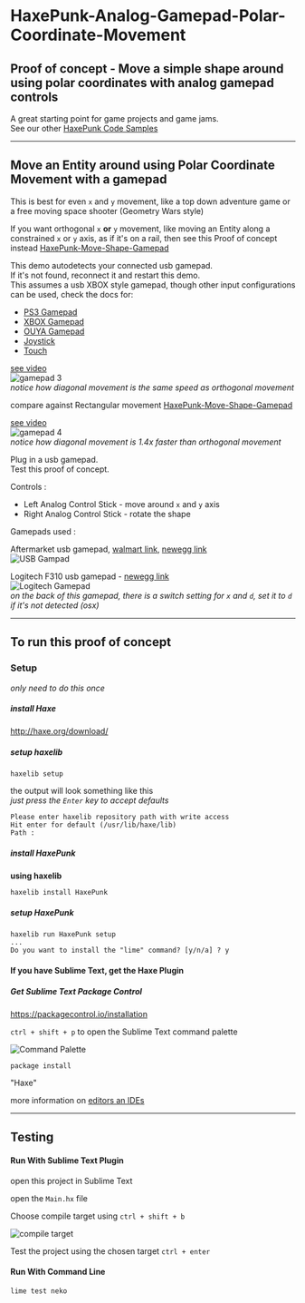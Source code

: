 # HaxePunk-Analog-Gamepad-Polar-Coordinate-Movement
## Proof of concept - Move a simple shape around using polar coordinates with analog gamepad controls

A great starting point for game projects and game jams.  
See our other [HaxePunk Code Samples](https://github.com/GomaGames?query=HaxePunk)

----

## Move an Entity around using Polar Coordinate Movement with a gamepad 

This is best for even `x` and `y` movement, like a top down adventure game or a free moving space shooter (Geometry Wars style)  

If you want orthogonal `x` **or** `y` movement, like moving an Entity along a constrained `x` or `y` axis, as if it's on a rail, then see this Proof of concept instead [HaxePunk-Move-Shape-Gamepad](https://github.com/GomaGames/HaxePunk-Move-Shape-Gamepad)

This demo autodetects your connected usb gamepad.  
If it's not found, reconnect it and restart this demo.  
This assumes a usb XBOX style gamepad, though other input configurations can be used, check the docs for:  

- [PS3 Gamepad](http://haxepunk.com/documentation/api/com/haxepunk/utils/PS3_GAMEPAD.html)
- [XBOX Gamepad](http://haxepunk.com/documentation/api/com/haxepunk/utils/XBOX_GAMEPAD.html)
- [OUYA Gamepad](http://haxepunk.com/documentation/api/com/haxepunk/utils/OUYA_GAMEPAD.html)
- [Joystick](http://haxepunk.com/documentation/api/com/haxepunk/utils/Joystick.html)
- [Touch](http://haxepunk.com/documentation/api/com/haxepunk/utils/Touch.html)


[see video](http://gfycat.com/UnsungTartBluejay)  
![gamepad 3](http://zippy.gfycat.com/UnsungTartBluejay.gif)  
_notice how diagonal movement is the same speed as orthogonal movement_

compare against Rectangular movement [HaxePunk-Move-Shape-Gamepad](https://github.com/GomaGames/HaxePunk-Move-Shape-Gamepad)

[see video](http://gfycat.com/JollyPoorChrysalis)  
![gamepad 4](http://fat.gfycat.com/JollyPoorChrysalis.gif)  
_notice how diagonal movement is 1.4x faster than orthogonal movement_

Plug in a usb gamepad.  
Test this proof of concept.

Controls : 

- Left Analog Control Stick - move around `x` and `y` axis
- Right Analog Control Stick - rotate the shape

Gamepads used : 

Aftermarket usb gamepad, [walmart link](http://www.walmart.com/ip/POWER-A-PS3-ProEX-Wired-Controller-Black-PS3-Playstation-3/14962336), [newegg link](http://www.newegg.com/Product/Product.aspx?Item=N82E16879815015)  
![USB Gampad](http://i5.walmartimages.com/dfw/dce07b8c-f05b/k2-_8c4a253a-abcf-474d-bf5c-f2c4725ce7f3.v1.jpg)

Logitech F310 usb gamepad - [newegg link](http://www.newegg.com/Product/Product.aspx?Item=N82E16826104402)  
![Logitech Gamepad](http://gaming.logitech.com/assets/47832/f310-gaming-gamepad-images.png)  
_on the back of this gamepad, there is a switch setting for `x` and `d`, set it to `d` if it's not detected (osx)_  

----

## To run this proof of concept

### Setup
_only need to do this once_

##### install Haxe  
http://haxe.org/download/

##### setup haxelib  

````
haxelib setup
````
the output will look something like this  
_just press the `Enter` key to accept defaults_

````
Please enter haxelib repository path with write access
Hit enter for default (/usr/lib/haxe/lib)
Path : 
````

##### install HaxePunk  
__using haxelib__

````
haxelib install HaxePunk
````

##### setup HaxePunk

````
haxelib run HaxePunk setup
...
Do you want to install the "lime" command? [y/n/a] ? y
````

#### If you have Sublime Text, get the Haxe Plugin

##### Get Sublime Text Package Control  
https://packagecontrol.io/installation

`ctrl + shift + p` to open the Sublime Text command palette  

![Command Palette](http://i.imgur.com/UlD29KO.png)

````
package install
````
"Haxe"

more information on [editors an IDEs](http://haxe.org/documentation/introduction/editors-and-ides.html#sublime)

----

## Testing

#### Run With Sublime Text Plugin

open this project in Sublime Text

open the `Main.hx` file

Choose compile target using `ctrl + shift + b`  

![compile target](http://i.imgur.com/8wFfZSe.png)

Test the project using the chosen target `ctrl + enter`


#### Run With Command Line

````
lime test neko 
````


